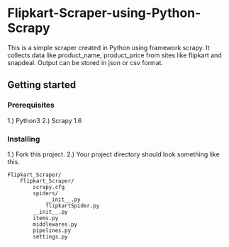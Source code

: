 # Flipkart-Scraper-using-Python-Scrapy

This is a simple scraper created in Python using framework scrapy. It collects data like product_name, product_price from sites like flipkart and snapdeal. Output can be stored in json or csv format.

## Getting started

### Prerequisites

1.) Python3
2.) Scrapy 1.6

### Installing

1.) Fork this project.
2.) Your project directory should look something like this.

```
Flipkart_Scraper/
    Flipkart_Scraper/
        scrapy.cfg            
        spiders/
            __init__.py
            flipkartSpider.py
        __init__.py
        items.py   
        middlewares.py    
        pipelines.py      
        settings.py      
